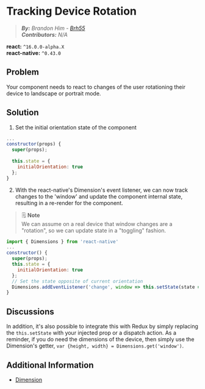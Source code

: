 # Tracking Device Rotation
> ***By:** Brandon Him - [Brh55](https://github.com/brh55)*  
> ***Contributors:** N/A*

**react:** `^16.0.0-alpha.X` <br>
**react-native:** `^0.43.0`

## Problem
Your component needs to react to changes of the user rotationing their device to landscape or portrait mode.

## Solution
1. Set the initial orientation state of the component
```jsx
...
constructor(props) {
  super(props);
  
  this.state = {
    initialOrientation: true
  };
}
```

2. With the react-native's Dimension's event listener, we can now track changes to the 'window' and update the component internal state, resulting in a re-render for the component.

> 🗒 **Note**  
> We can assume on a real device that window changes are a "rotation", so we can update state in a "toggling" fashion.

```jsx
import { Dimensions } from 'react-native'
... 
constructor() {
  super(props);
  this.state = {
    initialOrientation: true
  };
  // Set the state opposite of current orientation
  Dimensions.addEventListener('change', window => this.setState(state => ({ initialOrientation: !state.initialOrientation }));
}
```

## Discussions
In addition, it's also possible to integrate this with Redux by simply replacing the `this.setState` with your injected prop or a dispatch action. As a reminder, if you do need the dimensions of the device, then simply use the Dimension's getter, `var {height, width} = Dimensions.get('window')`.

## Additional Information
- [Dimension](https://facebook.github.io/react-native/docs/dimensions.html)
